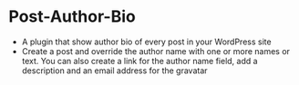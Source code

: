 # Post-Author-Bio
* A plugin that show author bio of every post in your WordPress site
* Create a post and override the author name with one or more names or text. You can also create a link for the author name field, add a description and an email address for the gravatar
